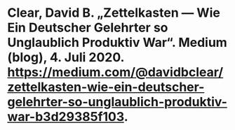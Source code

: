 # Clear, David B. „Zettelkasten — Wie Ein Deutscher Gelehrter so Unglaublich Produktiv War“. Medium (blog), 4. Juli 2020. https://medium.com/@davidbclear/zettelkasten-wie-ein-deutscher-gelehrter-so-unglaublich-produktiv-war-b3d29385f103.